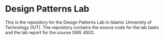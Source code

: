 # Design Patterns Lab

This is the repository for the Design Patterns Lab in Islamic University of Technology (IUT). The repository contains the source code for the lab tasks and the lab report for the course SWE 4502.
